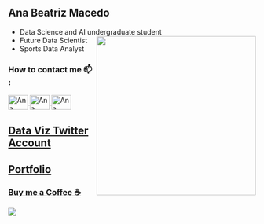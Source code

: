 ## Ana Beatriz Macedo
- Data Science and AI undergraduate student <img src="https://octocat-generator-assets.githubusercontent.com/my-octocat-1626096942740.png" width="324" height="324" align="right">
- Future Data Scientist
- Sports Data Analyst

### How to contact me 📫 :
<a href="https://www.linkedin.com/in/ana-beatriz-oliveira-de-macedo-85b05b215/" target="_blank">
<img align="center" alt='Ana Beatriz-linkedin' height='30' width='40' src="https://cdn.jsdelivr.net/gh/devicons/devicon/icons/linkedin/linkedin-original.svg" style="max-width:100%;">
 <a href="https://twitter.com/AnaBeaM241" target="_blank">
 <img align="center" alt='Ana Beatriz-twitter' height='30' width='40' src="https://cdn.jsdelivr.net/gh/devicons/devicon/icons/twitter/twitter-original.svg" style="max-width:100%;">
<a href="anabeatrizmacedo241@gmail.com" target="_blank">
<img align="center" alt='Ana Beatriz-Email' height='30' width= '40' src="https://camo.githubusercontent.com/4a3dd8d10a27c272fd04b2ce8ed1a130606f95ea6a76b5e19ce8b642faa18c27/68747470733a2f2f6564656e742e6769746875622e696f2f537570657254696e7949636f6e732f696d616765732f7376672f676d61696c2e737667" style="max-width: 100%;">
<a href="https://github.com/AnabeatrizMacedo241" target="_blank">

## [Data Viz Twitter Account](https://twitter.com/AnaBeaM241)
## [Portfolio](https://anabeatrizmacedo-portfolio.onrender.com/)
### [Buy me a Coffee ☕️](https://www.paypal.com/donate/?business=6D8HB7DUSKMDQ&no_recurring=0&item_name=Donate+to+help+me+make+more+Data+Science+and+Sports+Analytics+content&currency_code=BRL)


![](https://komarev.com/ghpvc/?username=AnabeatrizMacedo241&color=brightgreen)
